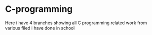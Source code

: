 # C-programming

Here i have 4 branches showing all C programming related work from various filed i have done in school
